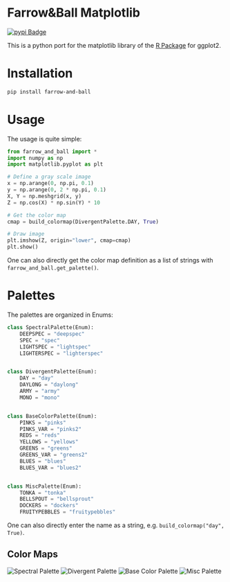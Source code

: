 # Farrow&Ball Matplotlib

[![pypi Badge](https://img.shields.io/badge/pypi-0.0.1-blue)](https://pypi.org/project/farrow-and-ball/)

This is a python port for the matplotlib library of the [R Package](https://github.com/km4htc/farrowandball) for ggplot2.

# Installation

```bash
pip install farrow-and-ball
```

# Usage

The usage is quite simple:

```python
from farrow_and_ball import *
import numpy as np
import matplotlib.pyplot as plt

# Define a gray scale image
x = np.arange(0, np.pi, 0.1)
y = np.arange(0, 2 * np.pi, 0.1)
X, Y = np.meshgrid(x, y)
Z = np.cos(X) * np.sin(Y) * 10

# Get the color map
cmap = build_colormap(DivergentPalette.DAY, True)

# Draw image
plt.imshow(Z, origin="lower", cmap=cmap)
plt.show()
```

One can also directly get the color map definition as a list of strings with `farrow_and_ball.get_palette()`.

# Palettes

The palettes are organized in Enums:

```python
class SpectralPalette(Enum):
    DEEPSPEC = "deepspec"
    SPEC = "spec"
    LIGHTSPEC = "lightspec"
    LIGHTERSPEC = "lighterspec"


class DivergentPalette(Enum):
    DAY = "day"
    DAYLONG = "daylong"
    ARMY = "army"
    MONO = "mono"


class BaseColorPalette(Enum):
    PINKS = "pinks"
    PINKS_VAR = "pinks2"
    REDS = "reds"
    YELLOWS = "yellows"
    GREENS = "greens"
    GREENS_VAR = "greens2"
    BLUES = "blues"
    BLUES_VAR = "blues2"


class MiscPalette(Enum):
    TONKA = "tonka"
    BELLSPOUT = "bellsprout"
    DOCKERS = "dockers"
    FRUITYPEBBLES = "fruitypebbles"
```

One can also directly enter the name as a string, e.g. `build_colormap("day", True)`.

## Color Maps

![Spectral Palette](https://github.com/vork/farrowandball/raw/master/images/SpectralPalette.png)
![Divergent Palette](https://github.com/vork/farrowandball/raw/master/images/DivergentPalette.png)
![Base Color Palette](https://github.com/vork/farrowandball/raw/master/images/BaseColorPalette.png)
![Misc Palette](https://github.com/vork/farrowandball/raw/master/images/MiscPalette.png)
